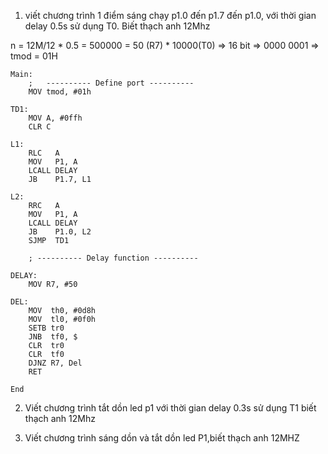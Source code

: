 1. viết chương trình 1 điểm sáng chạy p1.0 đến p1.7 đến p1.0, với thời gian delay 0.5s sử dụng T0. Biết thạch anh 12Mhz

n = 12M/12 * 0.5 = 500000 = 50 (R7) * 10000(T0)
 => 16 bit => 0000 0001 => tmod = 01H

```assembly
Main:
	;   ---------- Define port ----------
	MOV tmod, #01h

TD1:
	MOV A, #0ffh
	CLR C

L1:
	RLC   A
	MOV   P1, A
	LCALL DELAY
	JB    P1.7, L1

L2:
	RRC   A
	MOV   P1, A
	LCALL DELAY
	JB    P1.0, L2
	SJMP  TD1

	; ---------- Delay function ----------

DELAY:
	MOV R7, #50

DEL:
	MOV  th0, #0d8h
	MOV  tl0, #0f0h
	SETB tr0
	JNB  tf0, $
	CLR  tr0
	CLR  tf0
	DJNZ R7, Del
	RET

End
```

2. Viết chương trình tắt dồn led p1 với thời gian delay 0.3s sử dụng T1 biết thạch anh 12Mhz

3. Viết chương trình sáng dồn và tắt dồn led P1,biết thạch anh 12MHZ
